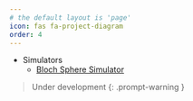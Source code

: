 ```yaml
---
# the default layout is 'page'
icon: fas fa-project-diagram
order: 4
---
```


- Simulators
  - [Bloch Sphere Simulator](https://mertcincinoglu.github.io/Bloch-Sphere-Simulator)

> Under development
{: .prompt-warning }
